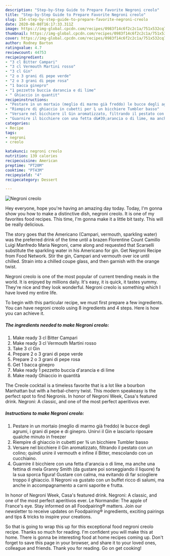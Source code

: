 ```yaml
---
description: "Step-by-Step Guide to Prepare Favorite Negroni creolo"
title: "Step-by-Step Guide to Prepare Favorite Negroni creolo"
slug: 154-step-by-step-guide-to-prepare-favorite-negroni-creolo
date: 2020-08-08T16:17:33.311Z
image: https://img-global.cpcdn.com/recipes/0983f14c6f2c2c1a/751x532cq70/negroni-creolo-recipe-main-photo.jpg
thumbnail: https://img-global.cpcdn.com/recipes/0983f14c6f2c2c1a/751x532cq70/negroni-creolo-recipe-main-photo.jpg
cover: https://img-global.cpcdn.com/recipes/0983f14c6f2c2c1a/751x532cq70/negroni-creolo-recipe-main-photo.jpg
author: Rodney Barton
ratingvalue: 4.7
reviewcount: 44753
recipeingredient:
- "3 cl Bitter Campari"
- "3 cl Vermouth Martini rosso"
- "3 cl Gin"
- "2 o 3 grani di pepe verde"
- "2 o 3 grani di pepe rosa"
- "1 bacca ginepro"
- "1 pezzetto buccia darancia e di lime"
- " Ghiaccio in quantit"
recipeinstructions:
- "Pestare in un mortaio (meglio di marmo già freddo) le bucce degli agrumi, i grani di pepe e di ginepro. Unirvi il Gin e lasciarlo riposare qualche minuto in freezer"
- "Riempire di ghiaccio in cubetti per ¾ un bicchiere Tumbler basso"
- "Versare nel bicchiere il Gin aromatizzato, filtrando il pestato con un colino; quindi unire il vermouth e infine il Bitter, mescolando con un cucchiaino."
- "Guarnire il bicchiere con una fetta d&#39;arancia o di lime, ma anche una fettina di mela Granny Smith (da gustare poi sorseggiando il liquore) fa la sua sporca figura! Gustare con calma, ma evitando di far sciogliere troppo il ghiaccio. Il Negroni va gustato con un buffet ricco di salumi, ma anche in accompagnamento a carni saporite e frutta."
categories:
- Recipe
tags:
- negroni
- creolo

katakunci: negroni creolo 
nutrition: 139 calories
recipecuisine: American
preptime: "PT20M"
cooktime: "PT43M"
recipeyield: "4"
recipecategory: Dessert

---
```



![Negroni creolo](https://img-global.cpcdn.com/recipes/0983f14c6f2c2c1a/751x532cq70/negroni-creolo-recipe-main-photo.jpg)

Hey everyone, hope you're having an amazing day today. Today, I'm gonna show you how to make a distinctive dish, negroni creolo. It is one of my favorites food recipes. This time, I'm gonna make it a little bit tasty. This will be really delicious.

The story goes that the Americano (Campari, vermouth, sparkling water) was the preferred drink of the time until a brazen Florentine Count Camillo Luigi Manfredo Maria Negroni, came along and requested that Scarselli substitute the sparkling water in his Americano for gin. Get Negroni Recipe from Food Network. Stir the gin, Campari and vermouth over ice until chilled. Strain into a chilled coupe glass, and then garnish with the orange twist.

Negroni creolo is one of the most popular of current trending meals in the world. It is enjoyed by millions daily. It's easy, it is quick, it tastes yummy. They're nice and they look wonderful. Negroni creolo is something which I have loved my entire life.


To begin with this particular recipe, we must first prepare a few ingredients. You can have negroni creolo using 8 ingredients and 4 steps. Here is how you can achieve it.

<!--inarticleads1-->

##### The ingredients needed to make Negroni creolo:

1. Make ready 3 cl Bitter Campari
1. Make ready 3 cl Vermouth Martini rosso
1. Take 3 cl Gin
1. Prepare 2 o 3 grani di pepe verde
1. Prepare 2 o 3 grani di pepe rosa
1. Get 1 bacca ginepro
1. Make ready 1 pezzetto buccia d&#39;arancia e di lime
1. Make ready  Ghiaccio in quantità


The Creole cocktail is a timeless favorite that is a lot like a bourbon Manhattan but with a herbal-cherry twist. This modern speakeasy is the perfect spot to find Negronis. In honor of Negroni Week, Casa&#39;s featured drink. Negroni: A classic, and one of the most perfect aperitivos ever. 

<!--inarticleads2-->

##### Instructions to make Negroni creolo:

1. Pestare in un mortaio (meglio di marmo già freddo) le bucce degli agrumi, i grani di pepe e di ginepro. Unirvi il Gin e lasciarlo riposare qualche minuto in freezer
1. Riempire di ghiaccio in cubetti per ¾ un bicchiere Tumbler basso
1. Versare nel bicchiere il Gin aromatizzato, filtrando il pestato con un colino; quindi unire il vermouth e infine il Bitter, mescolando con un cucchiaino.
1. Guarnire il bicchiere con una fetta d&#39;arancia o di lime, ma anche una fettina di mela Granny Smith (da gustare poi sorseggiando il liquore) fa la sua sporca figura! Gustare con calma, ma evitando di far sciogliere troppo il ghiaccio. Il Negroni va gustato con un buffet ricco di salumi, ma anche in accompagnamento a carni saporite e frutta.


In honor of Negroni Week, Casa&#39;s featured drink. Negroni: A classic, and one of the most perfect aperitivos ever. Le Normandie: The apple of France&#39;s eye. Stay informed on all Foodpairing® matters. Join our newsletter to receive updates on Foodpairing® ingredients, exciting pairings and tips &amp; tricks to inspire your creations. 

So that is going to wrap this up for this exceptional food negroni creolo recipe. Thanks so much for reading. I'm confident you will make this at home. There is gonna be interesting food at home recipes coming up. Don't forget to save this page in your browser, and share it to your loved ones, colleague and friends. Thank you for reading. Go on get cooking!

